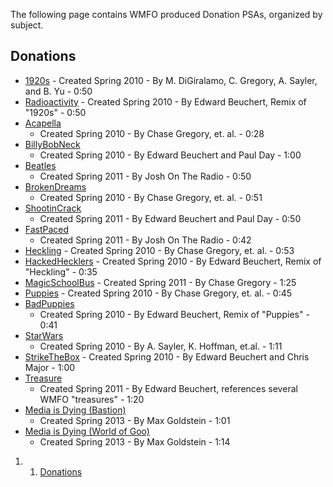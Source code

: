The following page contains WMFO produced Donation PSAs, organized by
subject.

Donations 
---------

-   [1920s](https://wiki.wmfo.org/@api/deki/files/250/=PSA-Donations-1920.wav "PSA-Donations-1920.wav") -
    Created Spring 2010 - By M. DiGiralamo, C. Gregory, A. Sayler, and
    B. Yu - 0:50
-   [Radioactivity](https://wiki.wmfo.org/@api/deki/files/257/=PSA-Donations-Radioactivity.wav "PSA-Donations-Radioactivity.wav")
    - Created Spring 2010 - By Edward Beuchert, Remix of "1920s" - 0:50
-   [Acapella](https://wiki.wmfo.org/@api/deki/files/248/=PSA-Donations-Acapella.wav "PSA-Donations-Acapella.wav")
    - Created Spring 2010 - By Chase Gregory, et. al. - 0:28
-   [BillyBobNeck](https://wiki.wmfo.org/@api/deki/files/254/=PSA-Donations-BillyBobNeck.wav "PSA-Donations-BillyBobNeck.wav")
    - Created Spring 2010 - By Edward Beuchert and Paul Day - 1:00
-   [Beatles](https://wiki.wmfo.org/@api/deki/files/262/=Beatles.wav "Beatles.wav")
    - Created Spring 2011 - By Josh On The Radio - 0:50
-   [BrokenDreams](https://wiki.wmfo.org/@api/deki/files/249/=PSA-Donations-BrokenDreams.wav "PSA-Donations-BrokenDreams.wav")
    - Created Spring 2010 - By Chase Gregory, et. al. - 0:51
-   [ShootinCrack](https://wiki.wmfo.org/@api/deki/files/263/=PSA-Donations-ShootinCrack.wav "https://wiki.wmfo.org/@api/deki/files/263/=PSA-Donations-ShootinCrack.wav")
    - Created Spring 2011 - By Edward Beuchert and Paul Day - 0:50
-   [FastPaced](https://wiki.wmfo.org/@api/deki/files/261/=PSA-Donations-FastPaced.wav "PSA-Donations-FastPaced.wav")
    - Created Spring 2011 - By Josh On The Radio - 0:42
-   [Heckling](https://wiki.wmfo.org/@api/deki/files/251/=PSA-Donations-Heckling.wav "PSA-Donations-Heckling.wav") -
    Created Spring 2010 - By Chase Gregory, et. al. - 0:53
-   [HackedHecklers](https://wiki.wmfo.org/@api/deki/files/258/=PSA-Donations-HackedHecklers.wav "PSA-Donations-HackedHecklers.wav")
    - Created Spring 2010 - By Edward Beuchert, Remix of "Heckling" -
    0:35
-   [MagicSchoolBus](https://wiki.wmfo.org/@api/deki/files/265/=PSA-Donations-MagicSchoolBus.wav "PSA-Donations-MagicSchoolBus.wav") -
    Created Spring 2011 - By Chase Gregory - 1:25
-   [Puppies](https://wiki.wmfo.org/@api/deki/files/252/=PSA-Donations-Puppies.wav "PSA-Donations-Puppies.wav") -
    Created Spring 2010 - By Chase Gregory, et. al. - 0:45
-   [BadPuppies](https://wiki.wmfo.org/@api/deki/files/255/=PSA-Donations-BadPuppies.wav "PSA-Donations-BadPuppies.wav")
    - Created Spring 2010 - By Edward Beuchert, Remix of "Puppies" -
    0:41
-   [StarWars](https://wiki.wmfo.org/@api/deki/files/253/=PSA-Donations-StarWars.wav "PSA-Donations-StarWars.wav")
    - Created Spring 2010 - By A. Sayler, K. Hoffman, et.al. - 1:11
-   [StrikeTheBox](https://wiki.wmfo.org/@api/deki/files/256/=PSA-Donations-StrikeTheBox.wav "PSA-Donations-StrikeTheBox.wav")
    - Created Spring 2010 - By Edward Beuchert and Chris Major - 1:00
-   [Treasure](https://wiki.wmfo.org/@api/deki/files/264/=PSA-Donations-Treasure.wav "https://wiki.wmfo.org/@api/deki/files/264/=PSA-Donations-Treasure.wav")
    - Created Spring 2011 - By Edward Beuchert, references several WMFO
    "treasures" - 1:20
-   [Media is Dying
    (Bastion)](https://wiki.wmfo.org/@api/deki/files/482/=Max_Goldstein%2526!Media_is_Dying__Bastion_Bed.wav "Max Goldstein&!Media is Dying  Bastion Bed.wav")
    - Created Spring 2013 - By Max Goldstein - 1:01
-   [Media is Dying (World of
    Goo)](https://wiki.wmfo.org/@api/deki/files/483/=Max_Goldstein!%2526Media_is_Dying_WoG_Bed.wav "Max Goldstein!&Media is Dying WoG Bed.wav")
    - Created Spring 2013 - By Max Goldstein - 1:14

1.  1. [Donations](#Donations)

